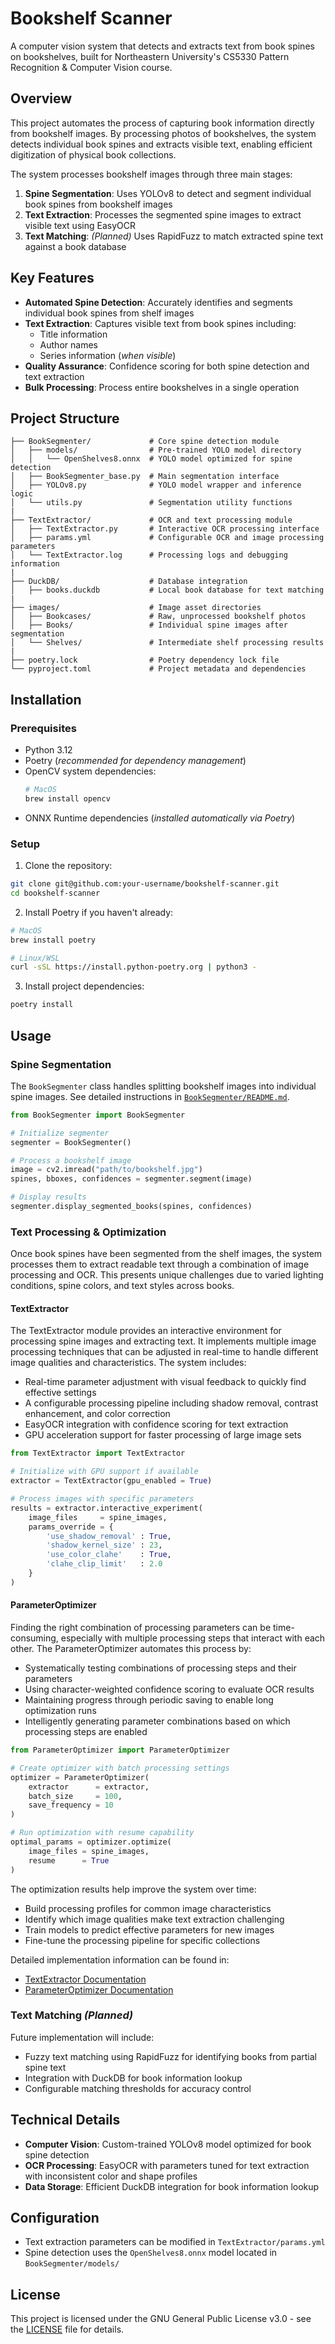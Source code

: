 # Bookshelf Scanner

A computer vision system that detects and extracts text from book spines on bookshelves, built for Northeastern University's CS5330 Pattern Recognition & Computer Vision course.

## Overview

This project automates the process of capturing book information directly from bookshelf images. By processing photos of bookshelves, the system detects individual book spines and extracts visible text, enabling efficient digitization of physical book collections.

The system processes bookshelf images through three main stages:

1. **Spine Segmentation**: Uses YOLOv8 to detect and segment individual book spines from bookshelf images
2. **Text Extraction**: Processes the segmented spine images to extract visible text using EasyOCR
3. **Text Matching**: *(Planned)* Uses RapidFuzz to match extracted spine text against a book database

## Key Features

- **Automated Spine Detection**: Accurately identifies and segments individual book spines from shelf images
- **Text Extraction**: Captures visible text from book spines including:
  - Title information
  - Author names
  - Series information (*when visible*)
- **Quality Assurance**: Confidence scoring for both spine detection and text extraction
- **Bulk Processing**: Process entire bookshelves in a single operation

## Project Structure

```
├── BookSegmenter/             # Core spine detection module
│   ├── models/                # Pre-trained YOLO model directory
│   │   └── OpenShelves8.onnx  # YOLO model optimized for spine detection
│   ├── BookSegmenter_base.py  # Main segmentation interface
│   ├── YOLOv8.py              # YOLO model wrapper and inference logic
│   └── utils.py               # Segmentation utility functions
|
├── TextExtractor/             # OCR and text processing module
│   ├── TextExtractor.py       # Interactive OCR processing interface
│   ├── params.yml             # Configurable OCR and image processing parameters
│   └── TextExtractor.log      # Processing logs and debugging information
|
├── DuckDB/                    # Database integration
│   ├── books.duckdb           # Local book database for text matching
|
├── images/                    # Image asset directories
│   ├── Bookcases/             # Raw, unprocessed bookshelf photos
│   ├── Books/                 # Individual spine images after segmentation
│   └── Shelves/               # Intermediate shelf processing results
|
├── poetry.lock                # Poetry dependency lock file
└── pyproject.toml             # Project metadata and dependencies
```

## Installation

### Prerequisites

- Python 3.12
- Poetry (*recommended for dependency management*)
- OpenCV system dependencies:
  ```bash
  # MacOS
  brew install opencv
  ```
- ONNX Runtime dependencies (*installed automatically via Poetry*)

### Setup

1. Clone the repository:
```bash
git clone git@github.com:your-username/bookshelf-scanner.git
cd bookshelf-scanner
```

2. Install Poetry if you haven't already:
```bash
# MacOS
brew install poetry

# Linux/WSL
curl -sSL https://install.python-poetry.org | python3 -
```

3. Install project dependencies:
```bash
poetry install
```

## Usage

### Spine Segmentation

The `BookSegmenter` class handles splitting bookshelf images into individual spine images. See detailed instructions in [`BookSegmenter/README.md`](./BookSegmenter/README.md).

```python
from BookSegmenter import BookSegmenter

# Initialize segmenter
segmenter = BookSegmenter()

# Process a bookshelf image
image = cv2.imread("path/to/bookshelf.jpg")
spines, bboxes, confidences = segmenter.segment(image)

# Display results
segmenter.display_segmented_books(spines, confidences)
```

### Text Processing & Optimization

Once book spines have been segmented from the shelf images, the system processes them to extract readable text through a combination of image processing and OCR. This presents unique challenges due to varied lighting conditions, spine colors, and text styles across books.

#### TextExtractor
The TextExtractor module provides an interactive environment for processing spine images and extracting text. It implements multiple image processing techniques that can be adjusted in real-time to handle different image qualities and characteristics. The system includes:

- Real-time parameter adjustment with visual feedback to quickly find effective settings
- A configurable processing pipeline including shadow removal, contrast enhancement, and color correction
- EasyOCR integration with confidence scoring for text extraction
- GPU acceleration support for faster processing of large image sets

```python
from TextExtractor import TextExtractor

# Initialize with GPU support if available
extractor = TextExtractor(gpu_enabled = True)

# Process images with specific parameters
results = extractor.interactive_experiment(
    image_files     = spine_images,
    params_override = {
        'use_shadow_removal' : True,
        'shadow_kernel_size' : 23,
        'use_color_clahe'    : True,
        'clahe_clip_limit'   : 2.0
    }
)
```

#### ParameterOptimizer
Finding the right combination of processing parameters can be time-consuming, especially with multiple processing steps that interact with each other. The ParameterOptimizer automates this process by:

- Systematically testing combinations of processing steps and their parameters
- Using character-weighted confidence scoring to evaluate OCR results
- Maintaining progress through periodic saving to enable long optimization runs
- Intelligently generating parameter combinations based on which processing steps are enabled

```python
from ParameterOptimizer import ParameterOptimizer

# Create optimizer with batch processing settings
optimizer = ParameterOptimizer(
    extractor      = extractor,
    batch_size     = 100,
    save_frequency = 10
)

# Run optimization with resume capability
optimal_params = optimizer.optimize(
    image_files = spine_images,
    resume      = True
)
```

The optimization results help improve the system over time:
- Build processing profiles for common image characteristics
- Identify which image qualities make text extraction challenging
- Train models to predict effective parameters for new images
- Fine-tune the processing pipeline for specific collections

Detailed implementation information can be found in:
- [TextExtractor Documentation](./TextExtractor/README.md)
- [ParameterOptimizer Documentation](./TextExtractor/ParameterOptimizer/README.md)

### Text Matching *(Planned)*

Future implementation will include:
- Fuzzy text matching using RapidFuzz for identifying books from partial spine text
- Integration with DuckDB for book information lookup
- Configurable matching thresholds for accuracy control

## Technical Details

- **Computer Vision**: Custom-trained YOLOv8 model optimized for book spine detection
- **OCR Processing**: EasyOCR with parameters tuned for text extraction with inconsistent color and shape profiles
- **Data Storage**: Efficient DuckDB integration for book information lookup

## Configuration

- Text extraction parameters can be modified in `TextExtractor/params.yml`
- Spine detection uses the `OpenShelves8.onnx` model located in `BookSegmenter/models/`

## License

This project is licensed under the GNU General Public License v3.0 - see the [LICENSE](LICENSE) file for details.